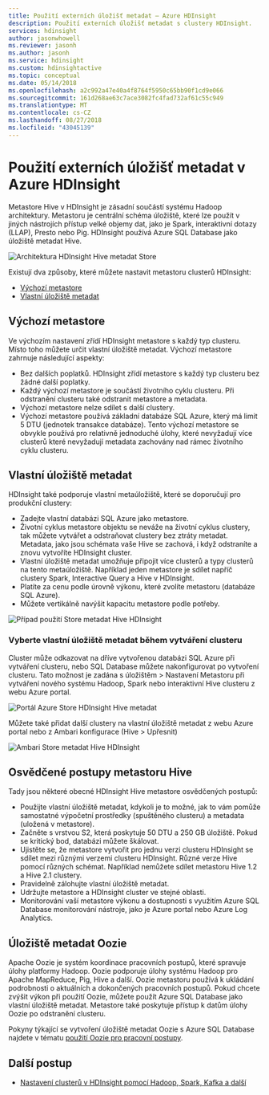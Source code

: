 ```yaml
---
title: Použití externích úložišť metadat – Azure HDInsight
description: Použití externích úložišť metadat s clustery HDInsight.
services: hdinsight
author: jasonwhowell
ms.reviewer: jasonh
ms.author: jasonh
ms.service: hdinsight
ms.custom: hdinsightactive
ms.topic: conceptual
ms.date: 05/14/2018
ms.openlocfilehash: a2c992a47e40a4f8764f5950c65bb90f1cd9e066
ms.sourcegitcommit: 161d268ae63c7ace3082fc4fad732af61c55c949
ms.translationtype: MT
ms.contentlocale: cs-CZ
ms.lasthandoff: 08/27/2018
ms.locfileid: "43045139"
---
```

# <a name="use-external-metadata-stores-in-azure-hdinsight"></a>Použití externích úložišť metadat v Azure HDInsight

Metastore Hive v HDInsight je zásadní součástí systému Hadoop architektury. Metastoru je centrální schéma úložiště, které lze použít v jiných nástrojích přístup velké objemy dat, jako je Spark, interaktivní dotazy (LLAP), Presto nebo Pig. HDInsight používá Azure SQL Database jako úložiště metadat Hive.

![Architektura HDInsight Hive metadat Store](./media/hdinsight-use-external-metadata-stores/metadata-store-architecture.png)

Existují dva způsoby, které můžete nastavit metastoru clusterů HDInsight:

* [Výchozí metastore](#default-metastore)
* [Vlastní úložiště metadat](#custom-metastore)

## <a name="default-metastore"></a>Výchozí metastore

Ve výchozím nastavení zřídí HDInsight metastore s každý typ clusteru. Místo toho můžete určit vlastní úložiště metadat. Výchozí metastore zahrnuje následující aspekty:
- Bez dalších poplatků. HDInsight zřídí metastore s každý typ clusteru bez žádné další poplatky.
- Každý výchozí metastore je součástí životního cyklu clusteru. Při odstranění clusteru také odstranit metastore a metadata.
- Výchozí metastore nelze sdílet s další clustery.
- Výchozí metastore používá základní databáze SQL Azure, který má limit 5 DTU (jednotek transakce databáze).
Tento výchozí metastore se obvykle používá pro relativně jednoduché úlohy, které nevyžadují více clusterů které nevyžadují metadata zachovány nad rámec životního cyklu clusteru.


## <a name="custom-metastore"></a>Vlastní úložiště metadat

HDInsight také podporuje vlastní metaúložiště, které se doporučují pro produkční clustery:
- Zadejte vlastní databázi SQL Azure jako metastore.
- Životní cyklus metastore objektu se neváže na životní cyklus clustery, tak můžete vytvářet a odstraňovat clustery bez ztráty metadat. Metadata, jako jsou schémata vaše Hive se zachová, i když odstraníte a znovu vytvoříte HDInsight cluster.
- Vlastní úložiště metadat umožňuje připojit více clusterů a typy clusterů na tento metaúložiště. Například jeden metastore je sdílet napříč clustery Spark, Interactive Query a Hive v HDInsight.
- Platíte za cenu podle úrovně výkonu, které zvolíte metastoru (databáze SQL Azure).
- Můžete vertikálně navýšit kapacitu metastore podle potřeby.


![Případ použití Store metadat Hive HDInsight](./media/hdinsight-use-external-metadata-stores/metadata-store-use-case.png)

<!-- Image – Typical shared custom Metastore scenario in HDInsight (?) -->



### <a name="select-a-custom-metastore-during-cluster-creation"></a>Vyberte vlastní úložiště metadat během vytváření clusteru

Cluster může odkazovat na dříve vytvořenou databázi SQL Azure při vytváření clusteru, nebo SQL Database můžete nakonfigurovat po vytvoření clusteru. Tato možnost je zadána s úložištěm > Nastavení Metastoru při vytváření nového systému Hadoop, Spark nebo interaktivní Hive clusteru z webu Azure portal.

![Portál Azure Store HDInsight Hive metadat](./media/hdinsight-use-external-metadata-stores/metadata-store-azure-portal.png)

Můžete také přidat další clustery na vlastní úložiště metadat z webu Azure portal nebo z Ambari konfigurace (Hive > Upřesnit)

![Ambari Store metadat Hive HDInsight](./media/hdinsight-use-external-metadata-stores/metadata-store-ambari.png)

## <a name="hive-metastore-best-practices"></a>Osvědčené postupy metastoru Hive

Tady jsou některé obecné HDInsight Hive metastore osvědčených postupů:

- Použijte vlastní úložiště metadat, kdykoli je to možné, jak to vám pomůže samostatné výpočetní prostředky (spuštěného clusteru) a metadata (uložená v metastore).
- Začněte s vrstvou S2, která poskytuje 50 DTU a 250 GB úložiště. Pokud se kritický bod, databázi můžete škálovat.
- Ujistěte se, že metastore vytvořit pro jednu verzi clusteru HDInsight se sdílet mezi různými verzemi clusteru HDInsight. Různé verze Hive pomocí různých schémat. Například nemůžete sdílet metastoru Hive 1.2 a Hive 2.1 clustery.
- Pravidelně zálohujte vlastní úložiště metadat.
- Udržujte metastore a HDInsight cluster ve stejné oblasti.
- Monitorování vaší metastore výkonu a dostupnosti s využitím Azure SQL Database monitorování nástroje, jako je Azure portal nebo Azure Log Analytics.

## <a name="oozie-metastore"></a>Úložiště metadat Oozie

Apache Oozie je systém koordinace pracovních postupů, které spravuje úlohy platformy Hadoop.  Oozie podporuje úlohy systému Hadoop pro Apache MapReduce, Pig, Hive a další.  Oozie metastoru používá k ukládání podrobnosti o aktuálních a dokončených pracovních postupů. Pokud chcete zvýšit výkon při použití Oozie, můžete použít Azure SQL Database jako vlastní úložiště metadat. Metastore také poskytuje přístup k datům úlohy Oozie po odstranění clusteru.

Pokyny týkající se vytvoření úložiště metadat Oozie s Azure SQL Database najdete v tématu [použití Oozie pro pracovní postupy](hdinsight-use-oozie-linux-mac.md).

## <a name="next-steps"></a>Další postup

- [Nastavení clusterů v HDInsight pomocí Hadoop, Spark, Kafka a další](./hdinsight-hadoop-provision-linux-clusters.md)
